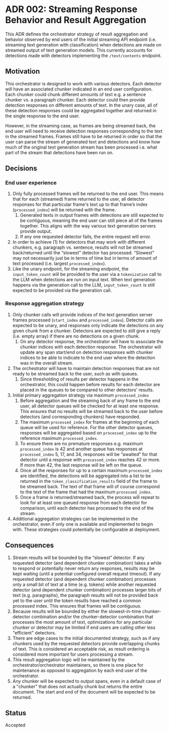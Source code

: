 # ADR 002: Streaming Response Behavior and Result Aggregation

This ADR defines the orchestrator strategy of result aggregation and behavior observed by end users of the initial streaming API endpoint (i.e. streaming text generation with classification) when detections are made on streamed output of text generation models. This currently accounts for detections made with detectors implementing the `/text/contents` endpoint.

## Motivation

This orchestrator is designed to work with various detectors. Each detector will have an associated chunker indicated in an end user configuration. Each chunker could chunk different amounts of text e.g. a sentence chunker vs. a paragraph chunker. Each detector could then provide detection responses on different amounts of text. In the unary case, all of these detection responses could be aggregated together and returned in the single response to the end user. 

However, in the streaming case, as frames are being streamed back, the end user will need to receive detection responses corresponding to the text in the streamed frames. Frames still have to be returned in order so that the user can parse the stream of generated text and detections and know how much of the original text generation stream has been processed i.e. what part of the stream that detections have been run on.


## Decisions

### End user experience

1. Only fully processed frames will be returned to the end user. This means that for each (streamed) frame returned to the user, all detector responses for that particular frame's text up to that frame’s index (`processed_index`) will be returned with the frame.
    1. Generated texts in output frames with detections are still expected to be contiguous, meaning the end user can still piece all of the frames together. This aligns with the way various text generation servers provide output.
    2. If any one requested detector fails, the entire request will error.
2. In order to achieve (1) for detectors that may work with different chunkers, e.g. paragraph vs. sentence, results will not be streamed back/returned until the “slowest” detector has processed. “Slowest” may not necessarily just be in terms of time but in terms of amount of text processed (i.e. largest `processed_index`).
3. Like the unary endpoint, for the streaming endpoint, the `input_token_count` will be provided to the user via a `tokenization` call to the LLM when detections are run on input text. When text generation happens via the generation call to the LLM, `input_token_count` is still expected to be provided via the generation call.

### Response aggregation strategy

1. Only chunker calls will provide indices of the text generation server frames processed (`start_index` and `processed_index`). Detector calls are expected to be unary, and responses only indicate the detections on any given chunk from a chunker. Detectors are expected to still give a reply (i.e. empty array) if there are no detections on a given chunk.
    1. On any detector response, the orchestrator will have to associate the chunker indices with each detection response. The orchestrator will update any span start/end on detection responses with chunker indices to be able to indicate to the end user where the detection was in the overall stream.
2. The orchestrator will have to maintain detection responses that are not ready to be streamed back to the user, such as with queues.
    1. Since thresholding of results per detector happens in the orchestrator, this could happen before results for each detector are placed in the queues to be compared to other detectors' results.
3. Initial primary aggregation strategy via maximum `processed_index`
    1. Before aggregation and the streaming back of any frame to the end user, all detector queues will be checked for at least one response. This ensures that no results will be streamed back to the user before detectors (and corresponding chunkers) have responded.
    2. The maximum `processed_index` for frames at the beginning of each queue will be used for reference. For the other detector queues, responses will be aggregated based on `processed_index` up to the reference maximum `processed_index`.
    3. To ensure there are no premature responses e.g. maximum `processed_index` is 42 and another queue has responses at `processed_index` 5, 17, and 34, responses will be “awaited” for that detector until a response with `processed_index` reaches 42 or more. If more than 42, the last response will be left on the queue.
    4. Once all the responses for up to a certain maximum `processed_index` are identified, the detections will be aggregated into a list to be returned in the `token_classification_results` field of the frame to be streamed back. The text of that frame will of course correspond to the text of the frame that had the maximum `processed_index`.
    5. Once a frame is returned/streamed back, the process will repeat to look for at least one queued response from each detector for comparison, until each detector has processed to the end of the stream.
4. Additional aggregation strategies can be implemented in the orchestrator, even if only one is available and implemented to begin with. These strategies could potentially be configurable at deployment.


## Consequences
1. Stream results will be bounded by the “slowest” detector. If any requested detector (and dependent chunker combination) takes a while to respond or potentially never return any responses, results may be kept waiting (until a potential configured overall request timeout). If any requested detector (and dependent chunker combination) processes only a small bit of text at a time (e.g. tokens) while another requested detector (and dependent chunker combination) processes larger bits of text (e.g. paragraphs), the paragraph results will not be provided back yet to the user until the token results have reached a common processed index. This ensures that frames will be contiguous.
2. Because results will be bounded by either the slowest-in-time chunker-detector combination and/or the chunker-detector combination that processes the most amount of text, optimizations for any particular chunker or detector may be limited if end users are calling other less "efficient" detectors.
3. There are edge cases to the initial documented strategy, such as if any chunkers used by the requested detectors provide overlapping chunks of text. This is considered an acceptable risk, as result ordering is considered more important for users processing a stream.
4. This result aggregation logic will be maintained by the orchestrator/orchestrator maintainers, so there is one place for maintenance as opposed to aggregation by each end user of the orchestrator.
5. Any chunker will be expected to output spans, even in a default case of a "chunker" that does not actually chunk but returns the entire document. The start and end of the document will be expected to be returned.


## Status

Accepted
